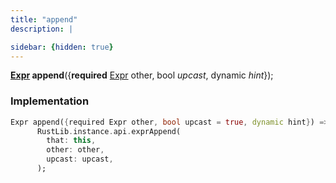 ```yaml
---
title: "append"
description: |

sidebar: {hidden: true}
---
```

<span class="dart-code"><strong>[Expr] append</strong>({<span class="nobr"><strong>required</strong> [Expr] other</span>, <span class="nobr">bool <i>upcast</i></span>, <span class="nobr">dynamic <i>hint</i></span>});</span>


### Implementation
```dart
Expr append({required Expr other, bool upcast = true, dynamic hint}) =>
      RustLib.instance.api.exprAppend(
        that: this,
        other: other,
        upcast: upcast,
      );
```

[Expr]: /reference/classes/expr/